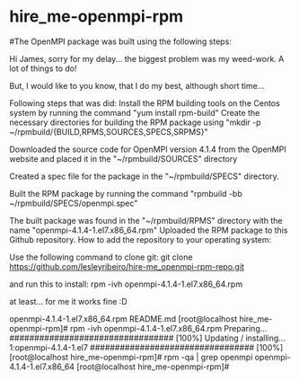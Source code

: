 # hire_me-openmpi-rpm

#The OpenMPI package was built using the following steps:

Hi James, sorry for my delay... the biggest problem was my weed-work. A lot of things to do!

But, I would like to you know, that I do my best, although short time...

Following steps that was did:
Install the RPM building tools on the Centos system by running the command "yum install rpm-build"
Create the necessary directories for building the RPM package using "mkdir -p ~/rpmbuild/{BUILD,RPMS,SOURCES,SPECS,SRPMS}"

Downloaded the source code for OpenMPI version 4.1.4 from the OpenMPI website and placed it in the "~/rpmbuild/SOURCES" directory

Created a spec file for the package in the "~/rpmbuild/SPECS" directory.

Built the RPM package by running the command "rpmbuild -bb ~/rpmbuild/SPECS/openmpi.spec"

The built package was found in the "~/rpmbuild/RPMS" directory with the name "openmpi-4.1.4-1.el7.x86_64.rpm"
Uploaded the RPM package to this Github repository.
How to add the repository to your operating system:

Use the following command to clone git:
git clone https://github.com/lesleyribeiro/hire-me_openmpi-rpm-repo.git

and run this to install:
rpm -ivh openmpi-4.1.4-1.el7.x86_64.rpm


at least... for me it works fine :D

openmpi-4.1.4-1.el7.x86_64.rpm  README.md
[root@localhost hire_me-openmpi-rpm]# rpm -ivh openmpi-4.1.4-1.el7.x86_64.rpm 
Preparing...                          ################################# [100%]
Updating / installing...
   1:openmpi-4.1.4-1.el7              ################################# [100%]
[root@localhost hire_me-openmpi-rpm]# rpm -qa | grep openmpi
openmpi-4.1.4-1.el7.x86_64
[root@localhost hire_me-openmpi-rpm]# 
